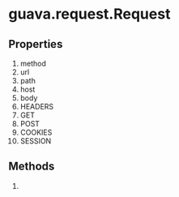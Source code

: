 # guava.request.Request



## Properties

1. method
2. url
3. path
4. host
5. body
6. HEADERS
7. GET
8. POST
9. COOKIES
10. SESSION

## Methods

1.
